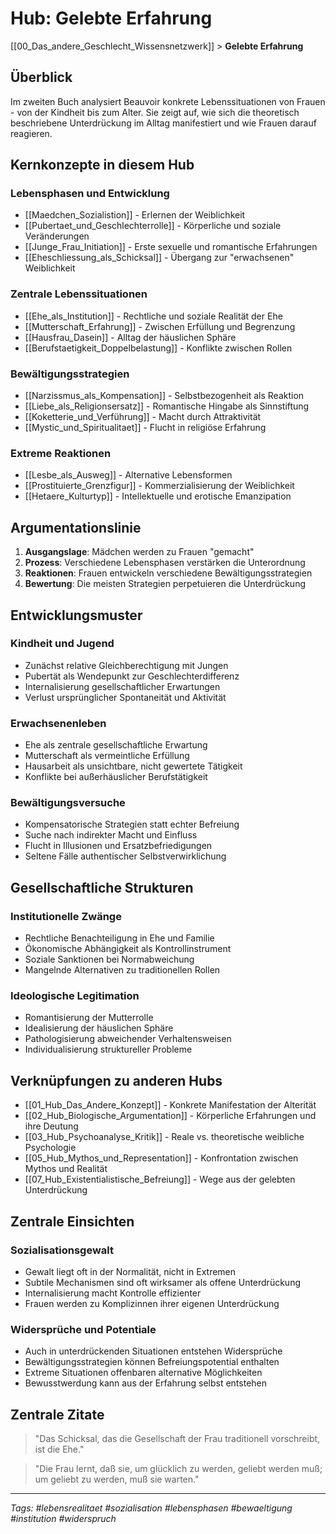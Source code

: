 # Hub: Gelebte Erfahrung

[[00_Das_andere_Geschlecht_Wissensnetzwerk]] > **Gelebte Erfahrung**

## Überblick

Im zweiten Buch analysiert Beauvoir konkrete Lebenssituationen von Frauen - von der Kindheit bis zum Alter. Sie zeigt auf, wie sich die theoretisch beschriebene Unterdrückung im Alltag manifestiert und wie Frauen darauf reagieren.

## Kernkonzepte in diesem Hub

### Lebensphasen und Entwicklung
- [[Maedchen_Sozialistion]] - Erlernen der Weiblichkeit
- [[Pubertaet_und_Geschlechterrolle]] - Körperliche und soziale Veränderungen
- [[Junge_Frau_Initiation]] - Erste sexuelle und romantische Erfahrungen
- [[Eheschliessung_als_Schicksal]] - Übergang zur "erwachsenen" Weiblichkeit

### Zentrale Lebenssituationen
- [[Ehe_als_Institution]] - Rechtliche und soziale Realität der Ehe
- [[Mutterschaft_Erfahrung]] - Zwischen Erfüllung und Begrenzung
- [[Hausfrau_Dasein]] - Alltag der häuslichen Sphäre
- [[Berufstaetigkeit_Doppelbelastung]] - Konflikte zwischen Rollen

### Bewältigungsstrategien
- [[Narzissmus_als_Kompensation]] - Selbstbezogenheit als Reaktion
- [[Liebe_als_Religionsersatz]] - Romantische Hingabe als Sinnstiftung
- [[Koketterie_und_Verführung]] - Macht durch Attraktivität
- [[Mystic_und_Spiritualitaet]] - Flucht in religiöse Erfahrung

### Extreme Reaktionen
- [[Lesbe_als_Ausweg]] - Alternative Lebensformen
- [[Prostituierte_Grenzfigur]] - Kommerzialisierung der Weiblichkeit
- [[Hetaere_Kulturtyp]] - Intellektuelle und erotische Emanzipation

## Argumentationslinie

1. **Ausgangslage**: Mädchen werden zu Frauen "gemacht"
2. **Prozess**: Verschiedene Lebensphasen verstärken die Unterordnung
3. **Reaktionen**: Frauen entwickeln verschiedene Bewältigungsstrategien
4. **Bewertung**: Die meisten Strategien perpetuieren die Unterdrückung

## Entwicklungsmuster

### Kindheit und Jugend
- Zunächst relative Gleichberechtigung mit Jungen
- Pubertät als Wendepunkt zur Geschlechterdifferenz
- Internalisierung gesellschaftlicher Erwartungen
- Verlust ursprünglicher Spontaneität und Aktivität

### Erwachsenenleben
- Ehe als zentrale gesellschaftliche Erwartung
- Mutterschaft als vermeintliche Erfüllung
- Hausarbeit als unsichtbare, nicht gewertete Tätigkeit
- Konflikte bei außerhäuslicher Berufstätigkeit

### Bewältigungsversuche
- Kompensatorische Strategien statt echter Befreiung
- Suche nach indirekter Macht und Einfluss
- Flucht in Illusionen und Ersatzbefriedigungen
- Seltene Fälle authentischer Selbstverwirklichung

## Gesellschaftliche Strukturen

### Institutionelle Zwänge
- Rechtliche Benachteiligung in Ehe und Familie
- Ökonomische Abhängigkeit als Kontrollinstrument
- Soziale Sanktionen bei Normabweichung
- Mangelnde Alternativen zu traditionellen Rollen

### Ideologische Legitimation
- Romantisierung der Mutterrolle
- Idealisierung der häuslichen Sphäre
- Pathologisierung abweichender Verhaltensweisen
- Individualisierung struktureller Probleme

## Verknüpfungen zu anderen Hubs

- [[01_Hub_Das_Andere_Konzept]] - Konkrete Manifestation der Alterität
- [[02_Hub_Biologische_Argumentation]] - Körperliche Erfahrungen und ihre Deutung
- [[03_Hub_Psychoanalyse_Kritik]] - Reale vs. theoretische weibliche Psychologie
- [[05_Hub_Mythos_und_Representation]] - Konfrontation zwischen Mythos und Realität
- [[07_Hub_Existentialistische_Befreiung]] - Wege aus der gelebten Unterdrückung

## Zentrale Einsichten

### Sozialisationsgewalt
- Gewalt liegt oft in der Normalität, nicht in Extremen
- Subtile Mechanismen sind oft wirksamer als offene Unterdrückung
- Internalisierung macht Kontrolle effizienter
- Frauen werden zu Komplizinnen ihrer eigenen Unterdrückung

### Widersprüche und Potentiale
- Auch in unterdrückenden Situationen entstehen Widersprüche
- Bewältigungsstrategien können Befreiungspotential enthalten
- Extreme Situationen offenbaren alternative Möglichkeiten
- Bewusstwerdung kann aus der Erfahrung selbst entstehen

## Zentrale Zitate

> "Das Schicksal, das die Gesellschaft der Frau traditionell vorschreibt, ist die Ehe."

> "Die Frau lernt, daß sie, um glücklich zu werden, geliebt werden muß; um geliebt zu werden, muß sie warten."

---

*Tags: #lebensrealitaet #sozialisation #lebensphasen #bewaeltigung #institution #widerspruch*